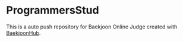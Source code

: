 # ProgrammersStud
This is a auto push repository for Baekjoon Online Judge created with [BaekjoonHub](https://github.com/BaekjoonHub/BaekjoonHub).
